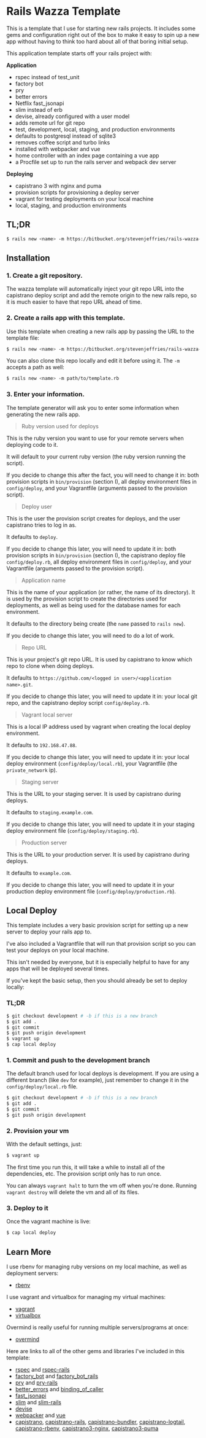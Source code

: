 # Rails Wazza Template

This is a template that I use for starting new rails projects. It includes some gems and configuration right
out of the box to make it easy to spin up a new app without having to think too hard about all of that boring
initial setup.


This application template starts off your rails project with:


**Application**

- rspec instead of test_unit
- factory bot
- pry
- better errors
- Netflix fast_jsonapi
- slim instead of erb
- devise, already configured with a user model
- adds remote url for git repo
- test, development, local, staging, and production environments
- defaults to postgresql instead of sqlite3
- removes coffee script and turbo links
- installed with webpacker and vue
- home controller with an index page containing a vue app
- a Procfile set up to run the rails server and webpack dev server

**Deploying**

- capistrano 3 with nginx and puma
- provision scripts for provisioning a deploy server
- vagrant for testing deployments on your local machine
- local, staging, and production environments


## TL;DR

```bash
$ rails new <name> -m https://bitbucket.org/stevenjeffries/rails-wazza-template/raw/master/template.rb
```

## Installation

### 1. Create a git repository.

The wazza template will automatically inject your git repo URL into the capistrano deploy script and add the remote origin to the new rails repo, so it is much easier to have that repo URL ahead of time.

### 2. Create a rails app with this template.

Use this template when creating a new rails app by passing the URL to the template file:

```bash
$ rails new <name> -m https://bitbucket.org/stevenjeffries/rails-wazza-template/raw/master/template.rb
```

You can also clone this repo locally and edit it before using it. The `-m` accepts a path as well:

```bash
$ rails new <name> -m path/to/template.rb
```

### 3. Enter your information.

The template generator will ask you to enter some information when generating the new rails app.

> Ruby version used for deploys

This is the ruby version you want to use for your remote servers when deploying code to it.

It will default to your current ruby version (the ruby version running the script).

If you decide to change this after the fact, you will need to change it in: both provision scripts in `bin/provision` (section I), all deploy environment files in `config/deploy`, and your Vagrantfile (arguments passed to the provision script).

> Deploy user

This is the user the provision script creates for deploys, and the user capistrano tries to log in as.

It defaults to `deploy`.

If you decide to change this later, you will need to update it in: both provision scripts in `bin/provision` (section I), the capistrano deploy file `config/deploy.rb`, all deploy environment files in `config/deploy`, and your Vagrantfile (arguments passed to the provision script).

> Application name

This is the name of your application (or rather, the name of its directory). It is used by the provision script to create the directories used for deployments, as well as
being used for the database names for each environment.

It defaults to the directory being create (the `name` passed to `rails new`).

If you decide to change this later, you will need to do a lot of work.

> Repo URL

This is your project's git repo URL. It is used by capistrano to know which repo to clone when doing deploys.

It defaults to `https://github.com/<logged in user>/<application name>.git`.

If you decide to change this later, you will need to update it in: your local git repo, and the capistrano deploy script `config/deploy.rb`.

> Vagrant local server

This is a local IP address used by vagrant when creating the local deploy environment.

It defaults to `192.168.47.88`.

If you decide to change this later, you will need to update it in: your local deploy environment (`config/deploy/local.rb`), your Vagrantfile (the `private_network` ip).

> Staging server

This is the URL to your staging server. It is used by capistrano during deploys.

It defaults to `staging.example.com`.

If you decide to change this later, you will need to update it in your staging deploy environment file (`config/deploy/staging.rb`).

> Production server

This is the URL to your production server. It is used by capistrano during deploys.

It defaults to `example.com`.

If you decide to change this later, you will need to update it in your production deploy environment file (`config/deploy/production.rb`).


## Local Deploy

This template includes a very basic provision script for setting up a new server to deploy your rails app to.

I've also included a Vagrantfile that will run that provision script so you can test your deploys on your local machine.

This isn't needed by everyone, but it is especially helpful to have for any apps that will be deployed several times.

If you've kept the basic setup, then you should already be set to deploy locally:

### TL;DR

```bash
$ git checkout development # -b if this is a new branch
$ git add .
$ git commit
$ git push origin development
$ vagrant up
$ cap local deploy
```


### 1. Commit and push to the development branch

The default branch used for local deploys is development. If you are using a different branch (like `dev` for example), just remember to change it in the `config/deploy/local.rb` file.

```bash
$ git checkout development # -b if this is a new branch
$ git add .
$ git commit
$ git push origin development
```

### 2. Provision your vm

With the default settings, just:

```bash
$ vagrant up
```

The first time you run this, it will take a while to install all of the dependencies, etc. The provision script only has to run once.

You can always `vagrant halt` to turn the vm off when you're done. Running `vagrant destroy` will delete the vm and all of its files.

### 3. Deploy to it

Once the vagrant machine is live:

```bash
$ cap local deploy
```

## Learn More

I use rbenv for managing ruby versions on my local machine, as well as deployment servers:

- [rbenv](https://github.com/rbenv/rbenv)

I use vagrant and virtualbox for managing my virtual machines:

- [vagrant](https://github.com/hashicorp/vagrant)
- [virtualbox](https://www.virtualbox.org/)

Overmind is really useful for running multiple servers/programs at once:

- [overmind](https://github.com/DarthSim/overmind)

Here are links to all of the other gems and libraries I've included in this template:

- [rspec](https://github.com/rspec/rspec) and [rspec-rails](https://github.com/rspec/rspec-rails)
- [factory_bot](https://github.com/thoughtbot/factory_bot) and [factory_bot_rails](https://github.com/thoughtbot/factory_bot_rails)
- [pry](https://github.com/pry/pry) and [pry-rails](https://github.com/rweng/pry-rails)
- [better_errors](https://github.com/BetterErrors/better_errors) and [binding_of_caller](https://github.com/banister/binding_of_caller)
- [fast_jsonapi](https://github.com/Netflix/fast_jsonapi)
- [slim](https://github.com/slim-template/slim) and [slim-rails](https://github.com/slim-template/slim-rails)
- [devise](https://github.com/plataformatec/devise)
- [webpacker](https://github.com/rails/webpacker) and [vue](https://github.com/vuejs/vue)
- [capistrano](https://github.com/capistrano/capistrano), [capistrano-rails](https://github.com/capistrano/rails), [capistrano-bundler](https://github.com/capistrano/bundler), 
[capistrano-logtail](https://gitlab.com/ydkn/capistrano-logtail), [capistrano-rbenv](https://github.com/capistrano/rbenv), [capistrano3-nginx](https://github.com/treenewbee/capistrano3-nginx), [capistrano3-puma](https://github.com/seuros/capistrano-puma)




